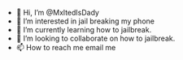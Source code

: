 - 👋 Hi, I’m @MxltedIsDady
- 👀 I’m interested in jail breaking my phone 
- 🌱 I’m currently learning how to jailbreak.
- 💞️ I’m looking to collaborate on how to jailbreak.
- 📫 How to reach me email me 

<!---
MxltedIsDady/MxltedIsDady is a ✨ special ✨ repository because its `README.md` (this file) appears on your GitHub profile.
You can click the Preview link to take a look at your changes.
--->
